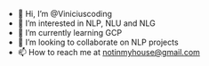 - 👋 Hi, I’m @Viniciuscoding
- 👀 I’m interested in NLP, NLU and NLG
- 🌱 I’m currently learning GCP
- 💞️ I’m looking to collaborate on NLP projects 
- 📫 How to reach me at notinmyhouse@gmail.com

<!---
Viniciuscoding/Viniciuscoding is a ✨ special ✨ repository because its `README.md` (this file) appears on your GitHub profile.
You can click the Preview link to take a look at your changes.
--->
